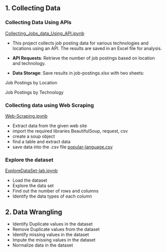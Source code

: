 
##  1. Collecting Data
### Collecting Data Using APIs 
[Collecting_Jobs_data_Using_API.ipynb](https://github.com/hiuuuuuuuu/PYTHON/blob/main/Collecting_Jobs_data_Using_API-Questions.ipynb)
- This project collects job posting data for various technologies and locations using an API. The results are saved in an Excel file for analysis.

- **API Requests**: Retrieve the number of job postings based on location and technology.
- **Data Storage**: Save results in job-postings.xlsx with two sheets:

Job Postings by Location

Job Postings by Technology

### Collecting data using Web Scraping
[Web-Scraping.ipynb](https://github.com/hiuuuuuuuu/PYTHON/blob/main/Web-Scraping-Lab.ipynb)
- Extract data from the given web site
- import the required libraries BeautifulSoup, request, csv
- create a soup object
- find a table and extract data
- save data into the .csv file [popular-language.csv](https://github.com/hiuuuuuuuu/PYTHON/blob/main/popular-language.csv)

### Explore the dataset
[ExploreDataSet-lab.ipynb](https://github.com/hiuuuuuuuu/PYTHON/blob/main/M1ExploreDataSet-lab.ipynb)
- Load the dataset
- Explore the data set
- Find out the number of rows and columns
- Identify the data types of each column

## 2. Data Wrangling
- Identify Duplicate values in the dataset
- Remove Duplicate values from the dataset
- Identify missing values in the dataset
- Impute the missing values in the dataset
- Normalize data in the dataset


